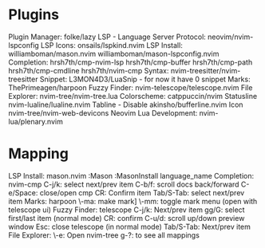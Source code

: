 # Plugins
Plugin Manager: 
	folke/lazy
LSP - Language Server Protocol: 
	neovim/nvim-lspconfig
LSP Icons: 
	onsails/lspkind.nvim
LSP Install: 
	williamboman/mason.nvim
	williamboman/mason-lspconfig.nvim
Completion: 
	hrsh7th/cmp-nvim-lsp
	hrsh7th/cmp-buffer
	hrsh7th/cmp-path
	hrsh7th/cmp-cmdline
	hrsh7th/nvim-cmp
Syntax: 
	nvim-treesitter/nvim-treesitter
Snippet: 
	L3MON4D3/LuaSnip - for now it have 0 snippet
Marks: 
	ThePrimeagen/harpoon
Fuzzy Finder: 
	nvim-telescope/telescope.nvim
File Explorer:
	nvim-tree/nvim-tree.lua
Colorscheme:
	catppuccin/nvim
Statusline
	nvim-lualine/lualine.nvim
Tabline - Disable
	akinsho/bufferline.nvim
Icon
	nvim-tree/nvim-web-devicons
Neovim Lua Development:
	nvim-lua/plenary.nvim
# Mapping
LSP Install: mason.nvim
	:Mason
	:MasonInstall language_name
Completion: nvim-cmp
	C-j/k: select next/prev item
	C-b/f: scroll docs back/forward
	C-e/Space: close/open cmp
	CR: Confirm item
	Tab/S-Tab: select next/prev item
Marks: harpoon
	\\-ma: make mark]
	\\-mm: toggle mark menu (open with telescope ui)
Fuzzy Finder: telescope
	C-j/k: Next/prev item
	gg/G: select first/last item (normal mode)
	CR: confirm
	C-u/d: scroll up/down preview window
	Esc: close telescope (in normal mode)
	Tab/S-Tab: Next/prev item
File Explorer:
	\\-e: Open nvim-tree
	g-?: to see all mappings
